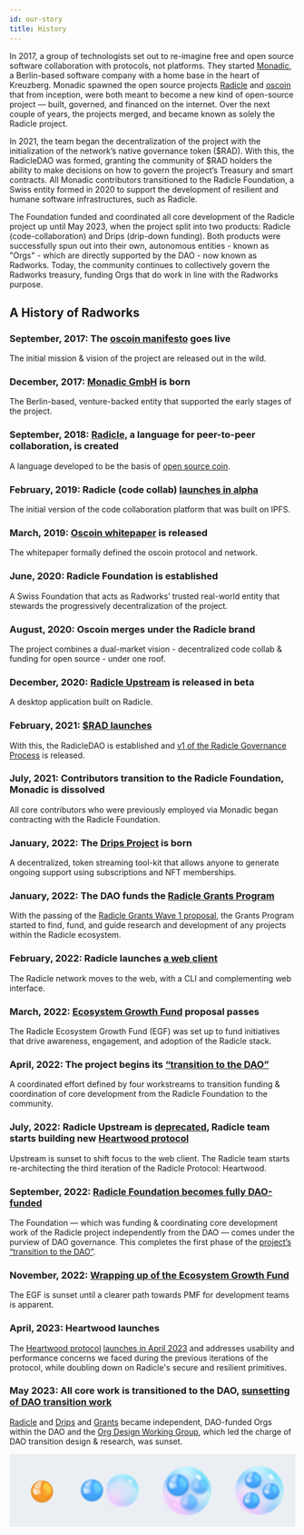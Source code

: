 ```yaml
---
id: our-story
title: History
---
```

In 2017, a group of technologists set out to re-imagine free and open source software collaboration with protocols, not platforms. They started [Monadic](https://web.archive.org/web/20210316075436/http://monadic.xyz/), a Berlin-based software company with a home base in the heart of Kreuzberg. Monadic spawned the open source projects [Radicle](https://web.archive.org/web/20191220202701/http://www.radicle.xyz/) and [oscoin](http://oscoin.io/) that from inception, were both meant to become a new kind of open-source project — built, governed, and financed on the internet. Over the next couple of years, the projects merged, and became known as solely the Radicle project.

In 2021, the team began the decentralization of the project with the initialization of the network’s native governance token ($RAD). With this, the RadicleDAO was formed, granting the community of $RAD holders the ability to make decisions on how to govern the project’s Treasury and smart contracts. All Monadic contributors transitioned to the Radicle Foundation, a Swiss entity formed in 2020 to support the development of resilient and humane software infrastructures, such as Radicle. 

The Foundation funded and coordinated all core development of the Radicle project up until May 2023, when the project split into two products: Radicle (code-collaboration) and Drips (drip-down funding). Both products were successfully spun out into their own, autonomous entities - known as "Orgs" - which are directly supported by the DAO - now known as Radworks. Today, the community continues to collectively govern the Radworks treasury, funding Orgs that do work in line with the Radworks purpose.

## A History of Radworks

### September, 2017: The [oscoin manifesto](https://web.archive.org/web/20170912030149/http://oscoin.io/) goes live

The initial mission & vision of the project are released out in the wild.

### December, 2017: [Monadic GmbH](https://web.archive.org/web/20210316075436/http://monadic.xyz/) is born

The Berlin-based, venture-backed entity that supported the early stages of the project.

### September, 2018: [Radicle](https://web.archive.org/web/20180914083434/http://radicle.xyz/), a language for peer-to-peer collaboration, is created

A language developed to be the basis of [open source coin](https://web.archive.org/web/20180914083434/http://oscoin.io/).

### February, 2019: Radicle (code collab) [launches in alpha](https://web.archive.org/web/20190314142514/http://www.radicle.xyz/)

The initial version of the code collaboration platform that was built on IPFS.

### March, 2019: [Oscoin whitepaper](https://github.com/oscoin/whitepaper) is released

The whitepaper formally defined the oscoin protocol and network.

### June, 2020: Radicle Foundation is established

A Swiss Foundation that acts as Radworks’ trusted real-world entity that stewards the progressively decentralization of the project.

### August, 2020: Oscoin merges under the Radicle brand

The project combines a dual-market vision - decentralized code collab & funding for open source - under one roof.

### December, 2020: [Radicle Upstream](https://twitter.com/radicle/status/1333403629961797635?s=20) is released in beta

A desktop application built on Radicle. 

### February, 2021: [$RAD launches](https://radicle.mirror.xyz/CgcHpSXUlPvwMVaUVVaJ7r8bIJI2BOKOytaI9-nO9oY)

With this, the RadicleDAO is established and [v1 of the Radicle Governance Process](https://radicle.community/t/archive-radicle-governance-process/526/6) is released.

### July, 2021: Contributors transition to the Radicle Foundation, Monadic is dissolved

All core contributors who were previously employed via Monadic began contracting with the Radicle Foundation.

### January, 2022: The [Drips Project](https://www.drips.network/) is born

A decentralized, token streaming tool-kit that allows anyone to generate ongoing support using subscriptions and NFT memberships.

### January, 2022: The DAO funds the [Radicle Grants Program](https://github.com/radicle-dev/radicle-grants)

With the passing of the [Radicle Grants Wave 1 proposal](https://boardroom.io/radicle/proposal/cHJvcG9zYWw6cmFkaWNsZTpvbmNoYWluOjU=), the Grants Program started to find, fund, and guide research and development of any projects within the Radicle ecosystem.

### February, 2022: Radicle launches [a web client](https://twitter.com/radicle/status/1497209699959250948)

The Radicle network moves to the web, with a CLI and complementing web interface.

### March, 2022: [Ecosystem Growth Fund](https://boardroom.io/radicle/proposal/cHJvcG9zYWw6cmFkaWNsZTpvbmNoYWluOjc=) proposal passes

The Radicle Ecosystem Growth Fund (EGF) was set up to fund initiatives that drive awareness, engagement, and adoption of the Radicle stack.

### April, 2022: The project begins its [“transition to the DAO”](https://radicle.community/t/the-next-phase-of-the-radicledao/2776)

A coordinated effort defined by four workstreams to transition funding & coordination of core development from the Radicle Foundation to the community. 

### July, 2022: Radicle Upstream is [deprecated](https://radicle.community/t/upstream-july-2022-community-update/2962), Radicle team starts building new [Heartwood protocol](https://github.com/radicle-dev/heartwood)

Upstream is sunset to shift focus to the web client. The Radicle team starts re-architecting the third iteration of the Radicle Protocol: Heartwood.

### September, 2022: [Radicle Foundation becomes fully DAO-funded](https://radicle.community/t/11-phase-0-transition-to-the-dao/3026)

The Foundation — which was funding & coordinating core development work of the Radicle project independently from the DAO — comes under the purview of DAO governance. This completes the first phase of the [project’s “transition to the DAO”](https://radicle.community/t/the-next-phase-of-the-radicledao/2776). 

### November, 2022: [Wrapping up of the Ecosystem Growth Fund](https://radicle.community/t/ecosystem-growth-fund-retrospective/3131)

The EGF is sunset until a clearer path towards PMF for development teams is apparent.

### April, 2023:  Heartwood launches

The [Heartwood protocol](https://app.radicle.xyz/seeds/seed.radicle.xyz/rad:z3gqcJUoA1n9HaHKufZs5FCSGazv5) [launches in April 2023](https://twitter.com/radicle/status/1648336183468933122?s=20) and addresses usability and performance concerns we faced during the previous iterations of the protocol, while doubling down on Radicle's secure and resilient primitives.

### May 2023: All core work is transitioned to the DAO, [sunsetting of DAO transition work](https://radicle.community/t/wrapping-up-the-org-design-wg/3320/3)

[Radicle](https://boardroom.io/radicle/proposal/cHJvcG9zYWw6cmFkaWNsZTpvbmNoYWluOjE0) and [Drips](https://boardroom.io/radicle/proposal/cHJvcG9zYWw6cmFkaWNsZTpvbmNoYWluOjE1) and [Grants](https://radicle.community/t/formal-review-rgp-13-start-the-grants-org/3305/4) became independent, DAO-funded Orgs within the DAO and the [Org Design Working Group](https://radicle.community/t/open-call-core-development-org-design-working-group/3042/3), which led the charge of DAO transition design & research, was sunset. 

!["Diagram of the evolution of Radworks from 2017 to present"](/img/radworks_org-evolution.png)
